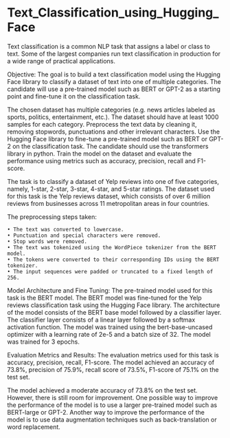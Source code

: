 # Text_Classification_using_Hugging_Face
Text classification is a common NLP task that assigns a label or class to text. Some of the largest companies run text classification in production for a wide range of practical applications.

Objective: The goal is to build a text classification model using the Hugging Face library to classify a dataset of text into one of multiple categories. The candidate will use a pre-trained model such as BERT or GPT-2 as a starting point and fine-tune it on the classification task.

The chosen dataset has multiple categories (e.g. news articles labeled as sports, politics, entertainment, etc.). The dataset should have at least 1000 samples for each category. Preprocess the text data by cleaning it, removing stopwords, punctuations and other irrelevant characters. Use the Hugging Face library to fine-tune a pre-trained model such as BERT or GPT-2 on the classification task. The candidate should use the transformers library in python. Train the model on the dataset and evaluate the performance using metrics such as accuracy, precision, recall and F1-score.

The task is to classify a dataset of Yelp reviews into one of five categories, namely, 1-star, 2-star, 3-star, 4-star, and 5-star ratings. The dataset used for this task is the Yelp reviews dataset, which consists of over 6 million reviews from businesses across 11 metropolitan areas in four countries.

The preprocessing steps taken:

    • The text was converted to lowercase.
    • Punctuation and special characters were removed.
    • Stop words were removed.
    • The text was tokenized using the WordPiece tokenizer from the BERT model.
    • The tokens were converted to their corresponding IDs using the BERT tokenizer.
    • The input sequences were padded or truncated to a fixed length of 256.
    
Model Architecture and Fine Tuning:
The pre-trained model used for this task is the BERT model. The BERT model was fine-tuned for the Yelp reviews classification task using the Hugging Face library. The architecture of the model consists of the BERT base model followed by a classifier layer. The classifier layer consists of a linear layer followed by a softmax activation function. The model was trained using the bert-base-uncased optimizer with a learning rate of 2e-5 and a batch size of 32. The model was trained for 3 epochs.

Evaluation Metrics and Results:
The evaluation metrics used for this task is accuracy, precision, recall, F1-score. The model achieved an accuracy of 73.8%, precision of 75.9%, recall score of 73.5%, F1-score of 75.1% on the test set.

The model achieved a moderate accuracy of 73.8% on the test set. However, there is still room for improvement. One possible way to improve the performance of the model is to use a larger pre-trained model such as BERT-large or GPT-2. Another way to improve the performance of the model is to use data augmentation techniques such as back-translation or word replacement.
